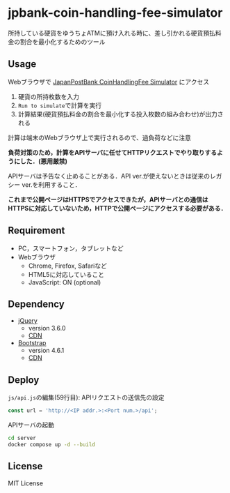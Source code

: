 # jpbank-coin-handling-fee-simulator

所持している硬貨をゆうちょATMに預け入れる時に、差し引かれる硬貨預払料金の割合を最小化するためのツール

## Usage
Webブラウザで [JapanPostBank CoinHandlingFee Simulator](http://jp-bank-coin-handling-fee-sim.matchaism.net) にアクセス
1. 硬貨の所持枚数を入力
2. `Run to simulate`で計算を実行
3. 計算結果(硬貨預払料金の割合を最小化する投入枚数の組み合わせ)が出力される

計算は端末のWebブラウザ上で実行されるので、過負荷などに注意

**負荷対策のため，計算をAPIサーバに任せてHTTPリクエストでやり取りするようにした．(悪用厳禁)**

APIサーバは予告なく止めることがある．API ver.が使えないときは従来のレガシー ver.を利用すること．

**これまで公開ページはHTTPSでアクセスできたが，APIサーバとの通信はHTTPSに対応していないため，HTTPで公開ページにアクセスする必要がある．**

## Requirement
  - PC，スマートフォン，タブレットなど
  - Webブラウザ
    - Chrome, Firefox, Safariなど
    - HTML5に対応していること
    - JavaScript: ON (optional)

## Dependency
  - [jQuery](https://jquery.com/)
    - version 3.6.0
    - [CDN](https://ajax.googleapis.com/ajax/libs/jquery/3.6.0/jquery.min.js)
  - [Bootstrap](https://getbootstrap.com/)
    - version 4.6.1
    - [CDN](https://cdn.jsdelivr.net/npm/bootstrap@4.6.1/dist/css/bootstrap.min.css)

## Deploy
`js/api.js`の編集(59行目): APIリクエストの送信先の設定
```javascript
const url = 'http://<IP addr.>:<Port num.>/api';
```

APIサーバの起動
```bash
cd server
docker compose up -d --build
```

## License
MIT License
